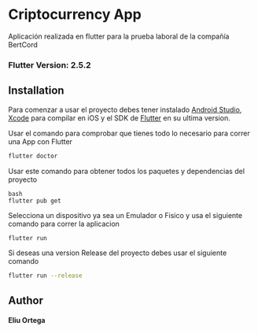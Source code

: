 # Criptocurrency App

Aplicación realizada en flutter para la prueba laboral de la compañía BertCord

### Flutter Version: 2.5.2

## Installation

Para comenzar a usar el proyecto debes tener instalado [Android Studio](https://developer.android.com/studio?gclsrc=aw.ds&gclid=Cj0KCQiAosmPBhCPARIsAHOen-MAhn-QkSuFyNqOIISdp9n8JWJnJjta_yK7bMGdYZQ3ULgBUXg6sn0aAiGxEALw_wcB), [Xcode](https://developer.apple.com/xcode/) para compilar en iOS y el SDK de [Flutter](https://flutter.dev/?gclsrc=aw.ds&gclid=Cj0KCQiAosmPBhCPARIsAHOen-NG-9w__shRKVZMtuIiPdPXVSs8hHnQoqU74KIy0sbaF-AUR5ueSOkaAjjIEALw_wcB) en su ultima version.

Usar el comando para comprobar que tienes todo lo necesario para correr una App con Flutter 
```bash
flutter doctor
```
Usar este comando para obtener todos los paquetes y dependencias del proyecto
```
bash
flutter pub get
```
Selecciona un dispositivo ya sea un Emulador o Fisico y usa el siguiente comando para correr la aplicacion
```bash
flutter run
```
Si deseas una version Release del proyecto debes usar el siguiente comando
```bash
flutter run --release
```

## Author

#### Eliu Ortega